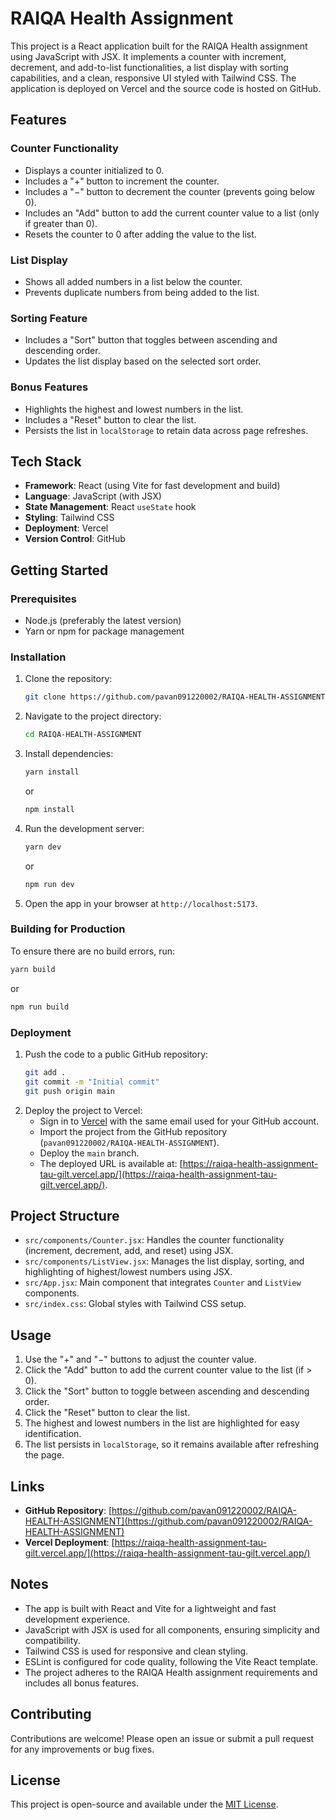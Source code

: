 # RAIQA Health Assignment

This project is a React application built for the RAIQA Health assignment using JavaScript with JSX. It implements a counter with increment, decrement, and add-to-list functionalities, a list display with sorting capabilities, and a clean, responsive UI styled with Tailwind CSS. The application is deployed on Vercel and the source code is hosted on GitHub.

## Features

### Counter Functionality
- Displays a counter initialized to 0.
- Includes a "+" button to increment the counter.
- Includes a "−" button to decrement the counter (prevents going below 0).
- Includes an "Add" button to add the current counter value to a list (only if greater than 0).
- Resets the counter to 0 after adding the value to the list.

### List Display
- Shows all added numbers in a list below the counter.
- Prevents duplicate numbers from being added to the list.

### Sorting Feature
- Includes a "Sort" button that toggles between ascending and descending order.
- Updates the list display based on the selected sort order.

### Bonus Features
- Highlights the highest and lowest numbers in the list.
- Includes a "Reset" button to clear the list.
- Persists the list in `localStorage` to retain data across page refreshes.

## Tech Stack
- **Framework**: React (using Vite for fast development and build)
- **Language**: JavaScript (with JSX)
- **State Management**: React `useState` hook
- **Styling**: Tailwind CSS
- **Deployment**: Vercel
- **Version Control**: GitHub

## Getting Started

### Prerequisites
- Node.js (preferably the latest version)
- Yarn or npm for package management

### Installation
1. Clone the repository:
   ```bash
   git clone https://github.com/pavan091220002/RAIQA-HEALTH-ASSIGNMENT.git
   ```
2. Navigate to the project directory:
   ```bash
   cd RAIQA-HEALTH-ASSIGNMENT
   ```
3. Install dependencies:
   ```bash
   yarn install
   ```
   or
   ```bash
   npm install
   ```
4. Run the development server:
   ```bash
   yarn dev
   ```
   or
   ```bash
   npm run dev
   ```
5. Open the app in your browser at `http://localhost:5173`.

### Building for Production
To ensure there are no build errors, run:
```bash
yarn build
```
or
```bash
npm run build
```

### Deployment
1. Push the code to a public GitHub repository:
   ```bash
   git add .
   git commit -m "Initial commit"
   git push origin main
   ```
2. Deploy the project to Vercel:
   - Sign in to [Vercel](https://vercel.com) with the same email used for your GitHub account.
   - Import the project from the GitHub repository (`pavan091220002/RAIQA-HEALTH-ASSIGNMENT`).
   - Deploy the `main` branch.
   - The deployed URL is available at: [https://raiqa-health-assignment-tau-gilt.vercel.app/](https://raiqa-health-assignment-tau-gilt.vercel.app/).

## Project Structure
- `src/components/Counter.jsx`: Handles the counter functionality (increment, decrement, add, and reset) using JSX.
- `src/components/ListView.jsx`: Manages the list display, sorting, and highlighting of highest/lowest numbers using JSX.
- `src/App.jsx`: Main component that integrates `Counter` and `ListView` components.
- `src/index.css`: Global styles with Tailwind CSS setup.

## Usage
1. Use the "+" and "−" buttons to adjust the counter value.
2. Click the "Add" button to add the current counter value to the list (if > 0).
3. Click the "Sort" button to toggle between ascending and descending order.
4. Click the "Reset" button to clear the list.
5. The highest and lowest numbers in the list are highlighted for easy identification.
6. The list persists in `localStorage`, so it remains available after refreshing the page.

## Links
- **GitHub Repository**: [https://github.com/pavan091220002/RAIQA-HEALTH-ASSIGNMENT](https://github.com/pavan091220002/RAIQA-HEALTH-ASSIGNMENT)
- **Vercel Deployment**: [https://raiqa-health-assignment-tau-gilt.vercel.app/](https://raiqa-health-assignment-tau-gilt.vercel.app/)

## Notes
- The app is built with React and Vite for a lightweight and fast development experience.
- JavaScript with JSX is used for all components, ensuring simplicity and compatibility.
- Tailwind CSS is used for responsive and clean styling.
- ESLint is configured for code quality, following the Vite React template.
- The project adheres to the RAIQA Health assignment requirements and includes all bonus features.

## Contributing
Contributions are welcome! Please open an issue or submit a pull request for any improvements or bug fixes.

## License
This project is open-source and available under the [MIT License](LICENSE).